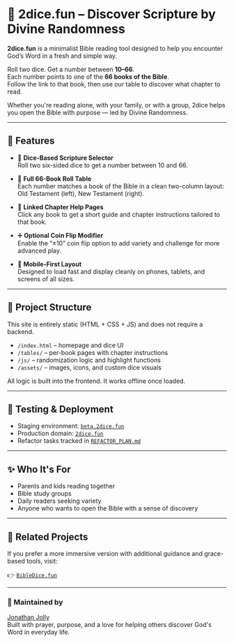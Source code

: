 # 🎲 2dice.fun – Discover Scripture by Divine Randomness

**2dice.fun** is a minimalist Bible reading tool designed to help you encounter God’s Word in a fresh and simple way.

Roll two dice. Get a number between **10–66**.  
Each number points to one of the **66 books of the Bible**.  
Follow the link to that book, then use our table to discover what chapter to read.

Whether you're reading alone, with your family, or with a group, 2dice helps you open the Bible with purpose — led by Divine Randomness.

---

## 🔧 Features

- 🎲 **Dice-Based Scripture Selector**  
  Roll two six-sided dice to get a number between 10 and 66.

- 📖 **Full 66-Book Roll Table**  
  Each number matches a book of the Bible in a clean two-column layout:  
  Old Testament (left), New Testament (right).

- 🔗 **Linked Chapter Help Pages**  
  Click any book to get a short guide and chapter instructions tailored to that book.

- ➕ **Optional Coin Flip Modifier**  
  Enable the “±10” coin flip option to add variety and challenge for more advanced play.

- 📱 **Mobile-First Layout**  
  Designed to load fast and display cleanly on phones, tablets, and screens of all sizes.

---

## 📁 Project Structure

This site is entirely static (HTML + CSS + JS) and does not require a backend.

- `/index.html` – homepage and dice UI  
- `/tables/` – per-book pages with chapter instructions  
- `/js/` – randomization logic and highlight functions  
- `/assets/` – images, icons, and custom dice visuals

All logic is built into the frontend. It works offline once loaded.

---

## 🧪 Testing & Deployment

- Staging environment: [`beta.2dice.fun`](https://beta.2dice.fun)
- Production domain: [`2dice.fun`](https://2dice.fun)
- Refactor tasks tracked in [`REFACTOR_PLAN.md`](REFACTOR_PLAN.md)

---

## ✨ Who It's For

- Parents and kids reading together  
- Bible study groups  
- Daily readers seeking variety  
- Anyone who wants to open the Bible with a sense of discovery

---

## 🤝 Related Projects

If you prefer a more immersive version with additional guidance and grace-based tools, visit:

👉 [`BibleDice.fun`](https://bibledice.fun)

---

### 🙏 Maintained by  
[Jonathan Jolly](https://github.com/funtech64)  
Built with prayer, purpose, and a love for helping others discover God's Word in everyday life.

